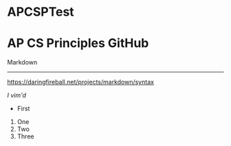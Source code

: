 # APCSPTest

AP CS Principles GitHub
====================

Markdown
___________________

https://daringfireball.net/projects/markdown/syntax

*I vim'd*

* First
1. One
2. Two
3. Three


